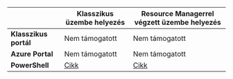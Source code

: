 |  | **Klasszikus üzembe helyezés** | **Resource Managerrel végzett üzembe helyezés** |
| --- | --- | --- |
| **Klasszikus portál** |Nem támogatott |Nem támogatott |
| **Azure Portal** |Nem támogatott |Nem támogatott |
| **PowerShell** |[Cikk](../articles/expressroute/expressroute-howto-coexist-classic.md) |[Cikk](../articles/expressroute/expressroute-howto-coexist-resource-manager.md) |

